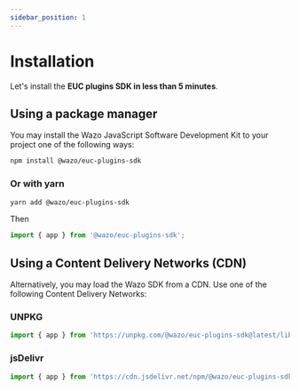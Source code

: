```yaml
---
sidebar_position: 1
---
```


# Installation

Let's install the **EUC plugins SDK in less than 5 minutes**.

## Using a package manager

You may install the Wazo JavaScript Software Development Kit to your project one of the following ways:

```bash
npm install @wazo/euc-plugins-sdk
```

### Or with yarn

```bash
yarn add @wazo/euc-plugins-sdk
```

Then

```js
import { app } from '@wazo/euc-plugins-sdk';
```

## Using a Content Delivery Networks (CDN)

Alternatively, you may load the Wazo SDK from a CDN. Use one of the following Content Delivery Networks:

### UNPKG

```js
import { app } from 'https://unpkg.com/@wazo/euc-plugins-sdk@latest/lib/esm/index.mjs';
```

### jsDelivr

```js
import { app } from 'https://cdn.jsdelivr.net/npm/@wazo/euc-plugins-sdk@latest/lib/esm/index.mjs';
```

